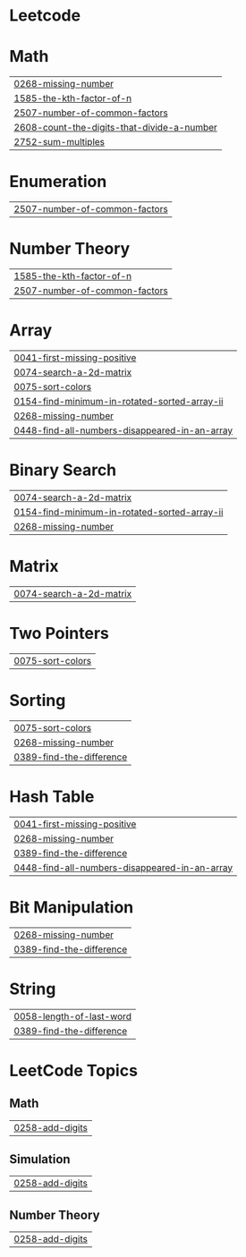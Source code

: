 # Leetcode


# Math
|  |
| ------- |
| [0268-missing-number](https://github.com/Chandanmali/Leetcode/tree/master/0268-missing-number) |
| [1585-the-kth-factor-of-n](https://github.com/Chandanmali/Leetcode/tree/master/1585-the-kth-factor-of-n) |
| [2507-number-of-common-factors](https://github.com/Chandanmali/Leetcode/tree/master/2507-number-of-common-factors) |
| [2608-count-the-digits-that-divide-a-number](https://github.com/Chandanmali/Leetcode/tree/master/2608-count-the-digits-that-divide-a-number) |
| [2752-sum-multiples](https://github.com/Chandanmali/Leetcode/tree/master/2752-sum-multiples) |
# Enumeration
|  |
| ------- |
| [2507-number-of-common-factors](https://github.com/Chandanmali/Leetcode/tree/master/2507-number-of-common-factors) |
# Number Theory
|  |
| ------- |
| [1585-the-kth-factor-of-n](https://github.com/Chandanmali/Leetcode/tree/master/1585-the-kth-factor-of-n) |
| [2507-number-of-common-factors](https://github.com/Chandanmali/Leetcode/tree/master/2507-number-of-common-factors) |
# Array
|  |
| ------- |
| [0041-first-missing-positive](https://github.com/Chandanmali/Leetcode/tree/master/0041-first-missing-positive) |
| [0074-search-a-2d-matrix](https://github.com/Chandanmali/Leetcode/tree/master/0074-search-a-2d-matrix) |
| [0075-sort-colors](https://github.com/Chandanmali/Leetcode/tree/master/0075-sort-colors) |
| [0154-find-minimum-in-rotated-sorted-array-ii](https://github.com/Chandanmali/Leetcode/tree/master/0154-find-minimum-in-rotated-sorted-array-ii) |
| [0268-missing-number](https://github.com/Chandanmali/Leetcode/tree/master/0268-missing-number) |
| [0448-find-all-numbers-disappeared-in-an-array](https://github.com/Chandanmali/Leetcode/tree/master/0448-find-all-numbers-disappeared-in-an-array) |
# Binary Search
|  |
| ------- |
| [0074-search-a-2d-matrix](https://github.com/Chandanmali/Leetcode/tree/master/0074-search-a-2d-matrix) |
| [0154-find-minimum-in-rotated-sorted-array-ii](https://github.com/Chandanmali/Leetcode/tree/master/0154-find-minimum-in-rotated-sorted-array-ii) |
| [0268-missing-number](https://github.com/Chandanmali/Leetcode/tree/master/0268-missing-number) |
# Matrix
|  |
| ------- |
| [0074-search-a-2d-matrix](https://github.com/Chandanmali/Leetcode/tree/master/0074-search-a-2d-matrix) |
# Two Pointers
|  |
| ------- |
| [0075-sort-colors](https://github.com/Chandanmali/Leetcode/tree/master/0075-sort-colors) |
# Sorting
|  |
| ------- |
| [0075-sort-colors](https://github.com/Chandanmali/Leetcode/tree/master/0075-sort-colors) |
| [0268-missing-number](https://github.com/Chandanmali/Leetcode/tree/master/0268-missing-number) |
| [0389-find-the-difference](https://github.com/Chandanmali/Leetcode/tree/master/0389-find-the-difference) |
# Hash Table
|  |
| ------- |
| [0041-first-missing-positive](https://github.com/Chandanmali/Leetcode/tree/master/0041-first-missing-positive) |
| [0268-missing-number](https://github.com/Chandanmali/Leetcode/tree/master/0268-missing-number) |
| [0389-find-the-difference](https://github.com/Chandanmali/Leetcode/tree/master/0389-find-the-difference) |
| [0448-find-all-numbers-disappeared-in-an-array](https://github.com/Chandanmali/Leetcode/tree/master/0448-find-all-numbers-disappeared-in-an-array) |
# Bit Manipulation
|  |
| ------- |
| [0268-missing-number](https://github.com/Chandanmali/Leetcode/tree/master/0268-missing-number) |
| [0389-find-the-difference](https://github.com/Chandanmali/Leetcode/tree/master/0389-find-the-difference) |
# String
|  |
| ------- |
| [0058-length-of-last-word](https://github.com/Chandanmali/Leetcode/tree/master/0058-length-of-last-word) |
| [0389-find-the-difference](https://github.com/Chandanmali/Leetcode/tree/master/0389-find-the-difference) |
<!---LeetCode Topics Start-->
# LeetCode Topics
## Math
|  |
| ------- |
| [0258-add-digits](https://github.com/Chandanmali/Leetcode/tree/master/0258-add-digits) |
## Simulation
|  |
| ------- |
| [0258-add-digits](https://github.com/Chandanmali/Leetcode/tree/master/0258-add-digits) |
## Number Theory
|  |
| ------- |
| [0258-add-digits](https://github.com/Chandanmali/Leetcode/tree/master/0258-add-digits) |
<!---LeetCode Topics End-->